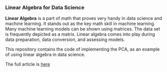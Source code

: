 ### Linear Algebra for Data Science

**Linear Algebra** is a part of math that proves very handy in data science and machine learning. It stands out as the key math skill in machine learning. Many machine learning models can be shown using matrices. The data set is frequently depicted as a matrix. Linear algebra comes into play during data preparation, data conversion, and assessing models.

This repository contains the code of implementing the PCA, as an example of using linear algebra in data science.

The full article is [here](https://medium.com/@eugeniakomarova/navigating-linear-algebra-for-data-science-a-practical-guide-b08191e17654)
